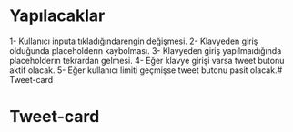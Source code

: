 # Yapılacaklar

1- Kullanıcı inputa tıkladığındarengin değişmesi.
2- Klavyeden giriş olduğunda placeholderın kaybolması.
3- Klavyeden giriş yapılmaıdığında placeholderın tekrardan gelmesi.
4- Eğer klavye girişi varsa tweet butonu aktif olacak.
5- Eğer kullanıcı limiti geçmişse tweet butonu  pasit olacak.# Tweet-card
# Tweet-card
